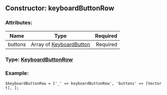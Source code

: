 ## Constructor: keyboardButtonRow  

### Attributes:

| Name     |    Type       | Required |
|----------|:-------------:|---------:|
|buttons|Array of [KeyboardButton](../types/KeyboardButton.md) | Required|


### Type: [KeyboardButtonRow](../types/KeyboardButtonRow.md)

### Example:


```
$keyboardButtonRow = ['_' => keyboardButtonRow', 'buttons' => [Vector t], ];
```